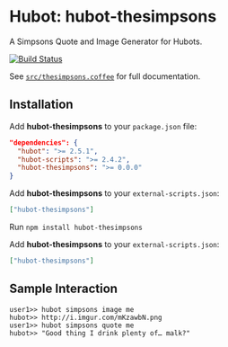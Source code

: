 # Hubot: hubot-thesimpsons

A Simpsons Quote and Image Generator for Hubots.

[![Build Status](https://travis-ci.org/jjasghar/hubot-thesimpsons.png?branch=master)](https://travis-ci.org/jjasghar/hubot-thesimpsons)

See [`src/thesimpsons.coffee`](src/thesimpsons.coffee) for full documentation.

## Installation

Add **hubot-thesimpsons** to your `package.json` file:

```json
"dependencies": {
  "hubot": ">= 2.5.1",
  "hubot-scripts": ">= 2.4.2",
  "hubot-thesimpsons": ">= 0.0.0"
}
```

Add **hubot-thesimpsons** to your `external-scripts.json`:

```json
["hubot-thesimpsons"]
```

Run `npm install hubot-thesimpsons`

Add **hubot-thesimpsons** to your `external-scripts.json`:

```json
["hubot-thesimpsons"]
```

## Sample Interaction

```
user1>> hubot simpsons image me
hubot>> http://i.imgur.com/mKzawbN.png
user1>> hubot simpsons quote me
hubot>> "Good thing I drink plenty of… malk?"
```
